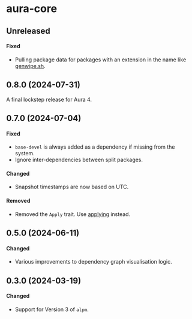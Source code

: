# aura-core

## Unreleased

#### Fixed

- Pulling package data for packages with an extension in the name like [genwipe.sh][wipe].

[wipe]: https://aur.archlinux.org/packages/genwipe.sh

## 0.8.0 (2024-07-31)

A final lockstep release for Aura 4.

## 0.7.0 (2024-07-04)

#### Fixed

- `base-devel` is always added as a dependency if missing from the system.
- Ignore inter-dependencies between split packages.

#### Changed

- Snapshot timestamps are now based on UTC.

#### Removed

- Removed the `Apply` trait. Use [applying](https://lib.rs/crates/applying) instead.

## 0.5.0 (2024-06-11)

#### Changed

- Various improvements to dependency graph visualisation logic.

## 0.3.0 (2024-03-19)

#### Changed

- Support for Version 3 of `alpm`.

